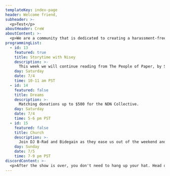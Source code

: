 ```yaml
---
templateKey: index-page
header: Welcome friend,
subheader: >-
  <p>Test</p>
aboutHeader: CreW
aboutContent: >-
  <p>We are a community that is dedicated to creating a harassment-free experience for everyone, regardless of age, body size, visible or invisible disability, ethnicity, sex characteristics, gender identity and expression, level of experience, education, socio-economic status, nationality, personal appearance, race, religion, or sexual identity and orientation.<br><br>We pledge to act and interact in ways that contribute to an open, welcoming, diverse, inclusive, and healthy space.<p>
programmingList:
  - id: 13
    featured: true
    title: Storytime with Nisey
    description: >-
      This week we will continue reading from The People of Paper, by Salvador Plascencia.
    day: Saturday
    date: 7/4
    time: 10-11 am PST
  - id: 14
    featured: false
    title: Dreams
    description: >-
      Matching donations up to $500 for the NDN Collective. 
    day: Saturday
    date: 7/4
    time: 5-6 pm PST
  - id: 15
    featured: false
    title: Church
    description: >-
      Join DJ B-Rad and Bidegain as they ease us out of the weekend and lift our spirits with soulful tunes and dope cartoons.
    day: Sunday
    date: 7/5
    time: 7-9 pm PST
discordContent: >-
  <p>After the show is over, you don't need to hang up your hat. Head over to our new Discord channel to chat! Please take the time to <a href="/resources">make yourself familiar with our Code of Conduct</a> before you dive in.</p>
---
```

